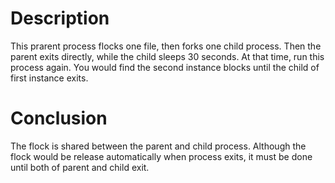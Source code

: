 # Description

This prarent process flocks one file, then forks one child process. Then the parent exits directly, while the child sleeps 30 seconds.
At that time, run this process again. You would find the second instance blocks until the child of first instance exits.

# Conclusion

The flock is shared between the parent and child process. Although the flock would be release automatically when process exits, it must be done until both of parent and child exit.
